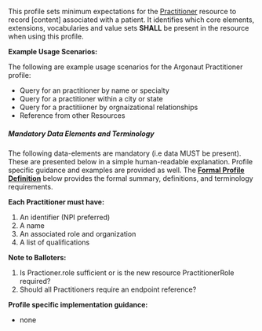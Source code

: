 This profile sets minimum expectations for the [Practitioner] resource to record [content] associated with a patient. It identifies which core elements, extensions, vocabularies and value sets **SHALL** be present in the resource when using this profile.

**Example Usage Scenarios:**

The following are example usage scenarios for the Argonaut Practitioner profile:

-   Query for an practitioner by name or specialty
-   Query for a practitioner within a city or state
-   Query for a practitiioner by orgnaizational relationships
-   Reference from other Resources


##### Mandatory Data Elements and Terminology


The following data-elements are mandatory (i.e data MUST be present). These are presented below in a simple human-readable explanation.  Profile specific guidance and examples are provided as well.  The [**Formal Profile Definition**](#profile) below provides the  formal summary, definitions, and  terminology requirements.  

**Each Practitioner must have:**

1.  An identifier (NPI preferred)
1.  A name
1.  An associated role and organization
1.  A list of qualifications

**Note to Balloters:**

1. Is Practioner.role sufficient or is the new resource PractitionerRole required?
1. Should all Practitioners require an endpoint reference?

**Profile specific implementation guidance:**

* none

[Practitioner]: http://hl7.org/fhir/Practitioner.html
